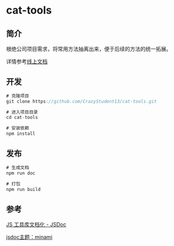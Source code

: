 # cat-tools

## 简介

根绝公司项目需求，将常用方法抽离出来，便于后续的方法的统一拓展。

详情参考[线上文档](https://demo.assetech.com.cn/index.html)

## 开发

```javascript
# 克隆项目
git clone https://github.com/CrazyStudent13/cat-tools.git

# 进入项目目录
cd cat-tools

# 安装依赖
npm install
```

## 发布

```javascript
# 生成文档
npm run doc

# 打包
npm run build

```



## 参考

[JS 工具库文档化 - JSDoc](https://juejin.cn/post/6844904160274415623#heading-5)

[jsdoc主题：minami](https://github.com/nijikokun/minami)


